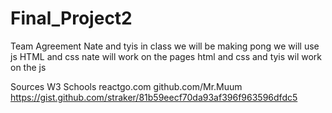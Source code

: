 # Final_Project2
Team Agreement
Nate and tyis
in class
we will be making pong
we will use js HTML and css
nate will work on the pages html and css and tyis wil work on the js

Sources
W3 Schools
reactgo.com
github.com/Mr.Muum
https://gist.github.com/straker/81b59eecf70da93af396f963596dfdc5